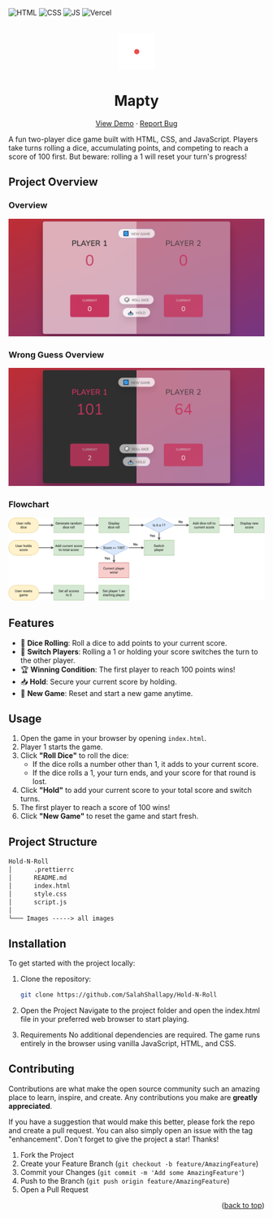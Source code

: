 <div id="top"></div>

![HTML](https://img.shields.io/badge/HTML5-E34F26?style=for-the-badge&logo=html5&logoColor=white)
![CSS](https://img.shields.io/badge/CSS3-1572B6?style=for-the-badge&logo=css3&logoColor=white)
![JS](https://img.shields.io/badge/JavaScript-F7DF1E?style=for-the-badge&logo=javascript&logoColor=black)
![Vercel](https://img.shields.io/badge/vercel-%23000000.svg?style=for-the-badge&logo=vercel&logoColor=white)

<!-- PROJECT LOGO  -->
<br />
<div align="center">
<a href="https://hold-n-roll.vercel.app/">
    <img src="./images/dice-1.png" alt="Logo" height="75">
</a>

<h1>Mapty</h1>

  <p align="center">
    <a href="https://hold-n-roll.vercel.app/">View Demo</a>
    ·
    <a href="https://github.com/SalahShallapy/Hold-N-Roll/issues">Report Bug</a>
  </p>
</div>

A fun two-player dice game built with HTML, CSS, and JavaScript. Players take turns rolling a dice, accumulating points, and competing to reach a score of 100 first. But beware: rolling a 1 will reset your turn's progress!

## Project Overview

### Overview

![header preview](./images/newgame.png)

### Wrong Guess Overview

![header preview](./images/gameover.png)

### Flowchart

<img src='./images//pig-game-flowchart.png' alt='flowchart'>

## Features

- 🎲 **Dice Rolling**: Roll a dice to add points to your current score.
- 🔄 **Switch Players**: Rolling a 1 or holding your score switches the turn to the other player.
- 🏆 **Winning Condition**: The first player to reach 100 points wins!
- 📥 **Hold**: Secure your current score by holding.
- 🔄 **New Game**: Reset and start a new game anytime.

## Usage

1. Open the game in your browser by opening `index.html`.
2. Player 1 starts the game.
3. Click **"Roll Dice"** to roll the dice:
   - If the dice rolls a number other than 1, it adds to your current score.
   - If the dice rolls a 1, your turn ends, and your score for that round is lost.
4. Click **"Hold"** to add your current score to your total score and switch turns.
5. The first player to reach a score of 100 wins!
6. Click **"New Game"** to reset the game and start fresh.

## Project Structure

```
Hold-N-Roll
│      .prettierrc
│      README.md
│      index.html
│      style.css
│      script.js
│
└─── Images -----> all images
```

## Installation

To get started with the project locally:

1. Clone the repository:
   ```bash
   git clone https://github.com/SalahShallapy/Hold-N-Roll
   ```
2. Open the Project
   Navigate to the project folder and open the index.html file in your preferred web browser to start playing.

3. Requirements
   No additional dependencies are required. The game runs entirely in the browser using vanilla JavaScript, HTML, and CSS.

## Contributing

Contributions are what make the open source community such an amazing place to learn, inspire, and create. Any contributions you make are **greatly appreciated**.

If you have a suggestion that would make this better, please fork the repo and create a pull request. You can also simply open an issue with the tag "enhancement".
Don't forget to give the project a star! Thanks!

1. Fork the Project
2. Create your Feature Branch (`git checkout -b feature/AmazingFeature`)
3. Commit your Changes (`git commit -m 'Add some AmazingFeature'`)
4. Push to the Branch (`git push origin feature/AmazingFeature`)
5. Open a Pull Request

<p align="right">(<a href="#top">back to top</a>)</p>
